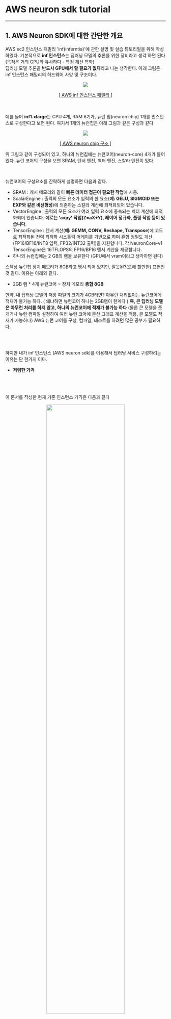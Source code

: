 # AWS neuron sdk tutorial

----------------
## 1. AWS Neuron SDK에 대한 간단한 개요


AWS ec2 인스턴스 패밀리 'inf(inferntia)'에 관한 설명 및 실습 튜토리얼을 위해 작성하였다. 기본적으로 **inf 인스턴스**는 딥러닝 모델의 추론를 위한 장비라고 생각 하면 된다 (목적은 거의 GPU와 유사하다 - 특정 계산 특화)  
딥러닝 모델 추론을 **반드시 GPU에서 할 필요가 없다**라고 나는 생각한다. 아래 그림은 inf 인스턴스 패밀리의 하드웨어 사양 및 구조이다.

<p align="center">
  <img src="ETC/image/inf_ec2_family.png">
</p>
<p align="center"><a href="https://awsdocs-neuron.readthedocs-hosted.com/en/latest/general/arch/neuron-hardware/inf1-arch.html#aws-inf1-arch"> [ AWS inf 인스턴스 패밀리 ] </a> </p>

<br><br>
예를 들어 **inf1.xlarge**는 CPU 4개, RAM 8기가, 뉴런 칩(neuron chip) 1개를 인스턴스로 구성한다고 보면 된다.
여기서 1개의 뉴런칩은 아래 그림과 같은 구성과 같다
<p align="center">
  <img src="ETC/image/neuron-chip.png">
</p>
<p align="center"><a href="https://awsdocs-neuron.readthedocs-hosted.com/en/latest/general/arch/neuron-hardware/inferentia.html#inferentia-arch"> [ AWS neuron chip 구조 ] </a> </p>

위 그림과 같이 구성되어 있고, 하나의 뉴런칩에는 뉴런코어(neuron-core) 4개가 들어 있다.
뉴런 코어의 구성을 보면 SRAM, 텐서 엔진, 벡터 엔진, 스칼라 엔진이 있다.  


<br>

뉴런코어의 구성요소를 간략하게 설명하면 다음과 같다.
 - SRAM : 캐시 메모리와 같이 **빠른 데이터 접근이 필요한 작업**에 사용.
 - ScalarEngine : 출력의 모든 요소가 입력의 한 요소(**예: GELU, SIGMOID 또는 EXP와 같은 비선형성**)에 의존하는 스칼라 계산에 최적화되어 있습니다.
 - VectorEngine :  출력의 모든 요소가 여러 입력 요소에 종속되는 벡터 계산에 최적화되어 있습니다. **예로는 'axpy' 작업(Z=aX+Y), 레이어 정규화, 풀링 작업 등이 있습니다**.
 - TensorEngine : 텐서 계산(**예: GEMM, CONV, Reshape, Transpose**)에 고도로 최적화된 전력 최적화 시스톨릭 어레이를 기반으로 하며 혼합 정밀도 계산(FP16/BF16/INT8 입력, FP32/INT32 출력)을 지원합니다. 각 NeuronCore-v1 TensorEngine은 16TFLOPS의 FP16/BF16 텐서 계산을 제공합니다.
- 하나의 뉴런칩에는 2 GB의 램을 보유한다 (GPU에서 vram이라고 생각하면 된다)  
 

스펙상 뉴런칩 장치 메모리가 8GB라고 명시 되어 있지만, 잘못된?(오해 할만한) 표현인것 같다. 이유는 아래와 같다.
- 2GB 램 * 4개 뉴런코어 = 장치 메모리 **총합 8GB**  


만약, 내 딥러닝 모델의 저장 파일의 크기가 4GB라면? 아무런 처리없이는 뉴런코어에 적재가 불가능 하다. ( 왜냐하면 뉴런코어 하나는 2GB램이 한계다 )
**즉, 큰 딥러닝 모델은 아무런 처리를 하지 않고, 하나의 뉴런코어에 적재가 불가능 하다** (물론 큰 모델을 쪼개거나 뉴런 컴파일 설정하여 여러 뉴런 코어에 분산 그래프 계산을 적용, 큰 모델도 적재가 가능하다) AWS 뉴런 코어를 구성, 컴파일, 테스트를 하려면 많은 공부가 필요하다.  

<br><br>

하지만 내가 inf 인스턴스 (AWS neuron sdk)를 이용해서 딥러닝 서비스 구성하려는 이유는 단 한가지 이다.
- **저렴한 가격**  

<br><br><br>
이 문서를 작성한 현재 기준 인스턴스 가격은 다음과 같다

<p align="center">
  <img src="ETC/image/%EC%84%9C%EC%9A%B8g4dn%EA%B0%80%EA%B2%A9.png" width="70%" height="70%">
  <img src="ETC/image/%EC%84%9C%EC%9A%B8inf1%EA%B0%80%EA%B2%A9.png" width="70%" height="70%">
</p>
<p align="center"> [ AWS 서울리젼 인스턴스 가격표, 2023.03.28 - 기준] </p>

|인스턴스 타입|시간당 요금|한달 유지 요금|
|------|---|---|
|g4dn.xlarge|839.01원|604087.2원|
|inf1.xlarge|364.39원|262360.8원|
(현재)환율 1달러 = 1296.77원  

한달동안 딥러닝 모델을 서비스 한다면, GPU기반으로 서비스 했을때는 최소 **60만원**, 뉴런 코어로 했을때는 최소 **26만원**이 소요된다.
그런데 뉴런 칩에는 뉴런코어 4개가 탑재 되는데, inf.xlarge 인스턴스를 사용하면 GPU 4개를 사용하는 효과라고 나는 생각한다. 뉴런 코어 4개에 각기 다른 모델을 적재하여 서비스를 할 수 있다. 저렴해진 가격 덕분에, 구성할 수 있는 시스템에 대해 많은 선택지가 열리게 된다. 

<br>

물론 하나의 GPU(뉴런코어)에도 VRAM(SRAM)이 허락하는한, 여러 딥러닝 모델을 적재할 수 있다. 하나의 GPU에 A,B,C,D모델이 적제 되어 있다고 가정해보자. 물론 구성&환경에 따라 다르겠지만 이런 환경에서 나는 2가지 문제가 있다고 본다.

1. 서비스(모델 또는 소스코드) 관리가 어렵다
2. 서비스에서 특정 모델 과부하시 다른 모델에도 영향을 준다. 또한 특정 모델을 스케일링 할 수 없다 (통째로 스케일링 된다) 

<br>
1번은 그냥 통상적으로 생각하는 **통합관리 어려움**이라고 생각 하면 된다.
2번에 문제에 대한 **예시는 아래과 같다.**  
특정 시간 A라는 모델이 과부하가 걸렸다고 가정해보자. A모델 서비스 때문에 다른 B,C,D 모델 서비스도 불안정하게 된다(추론 속도, 에러 등). 또한 이러한 환경구성을 스케일링 하려면 번거롭게 소스코드를 분리하거나, 통째로 복사하여 장비를 추가해야된다. 나는 이러한 문제점들을 해결하기 위해 inf1 인스턴스를 활용하여 MSA(MicroService Architecture)를 구성하였다.  

물론 뉴런 코어 하나가 g4dn의 T4(GPU)만큼 비록 성능을 보여주지 않지만, 클라우드로 서비스를 운영할 때 **유지비**를 생각해 본다면 합리적인 선택이 아닐까 생각한다. 나는 **클라우드를 이용하여 딥러닝 서비스 하는 회사**라면 '반드시 이 기술을 써야한다' 라고 생각한다.


참조
- https://aws.amazon.com/ko/machine-learning/neuron/
- https://awsdocs-neuron.readthedocs-hosted.com/en/latest/


-------------------------
## 2. AWS Neuron SDK 설치 및 설정

### 준비 사항 : AWS 계정


- AWS 뉴런 SDK를 사용하기 위해 환경 설정부터 진행하도록 하겠다. 먼저 다음과 같이 콘솔 검색에 'ec2'를 치고 ec2서비스에 접속한다. **(오른쪽 상단에 AWS지역은 '오하이오'로 하자. 다른 지역보다 싸다)**

![Alt text](ETC/image/ec2%EC%84%A4%EC%A0%951.png)

<br><br><br>  

### 1. ssh 키 생성  
인스턴스를 생성하고 ssh 접속하기 위해서는 리전별 키를 생성 해줘야 한다. 절차는 다음과 같다
좌측 하단의 메뉴에서 '네트워크 및 보안' > '키 페어' 메뉴를 누르고, 우측 상단의 주황색으로 표시된 **키 페어 생성**을 클릭한다  


![Alt text](ETC/image/ssh%ED%82%A4%EC%83%9D%EC%84%B11.png)
<br><br><br>

다음과 같이 생성 창이 뜨고, 키페어 이름만 적고 **키페어 생성**을 누른다.   
![Alt text](ETC/image/ssh%ED%82%A4%EC%83%9D%EC%84%B12.png)
<br><br><br>  

생성을 누르면 키페어이름.pem 이라는 파일을 로컬 컴퓨터에 다운 받는다.  
![Alt text](ETC/image/ssh%ED%82%A4%EC%83%9D%EC%84%B13.png)
<br><br><br>  

키페어 생성이 완료되고, 키가 등록된 모습은 다음과 같다
![Alt text](ETC/image/ssh%ED%82%A4%EC%83%9D%EC%84%B14.png)

### 2. 인스턴스 생성  

ec2메뉴에서 '인스턴스' > 인스턴스에서 우측 상단의 주황색으로 표시된 **인스턴스 시작**을 클릭한다   

![Alt text](ETC/image/ec2%EC%83%9D%EC%84%B11.png)  

<br><br><br>  

인스턴스 이름에 아무거나 적는다  
![Alt text](ETC/image/ec2%EC%83%9D%EC%84%B12.png)
<br><br><br>  

인스턴스 이미지(OS)는 Ubuntu 20.04 LST를 선택한다 ( **이 문서에서는 우분투 20.04 환경으로 셋팅을 기본으로 함** )  
![Alt text](ETC/image/ec2%EC%83%9D%EC%84%B13.png)
<br><br><br>  


인슨턴스 유형을 클릭후 'inf'를 치고, 제일싼 inf1.xlarge를 선택한다  
![Alt text](ETC/image/ec2%EC%83%9D%EC%84%B14.png)
<br><br><br>  


키 페어는 방금 등록한 키로 선택한다  
![Alt text](ETC/image/ec2%EC%83%9D%EC%84%B15.png)
<br><br><br>  

네트워크 설정은 따로 수정 할 필요 없다. (기본값으로 보안그룹을 생성, 22번 포트에 접속할 수 있게 모든IP를 뚫어준다)  
![Alt text](ETC/image/ec2%EC%83%9D%EC%84%B16.png)
<br><br><br>  


스토리지는 넉넉하게 50GB정도 설정해 준다 ( 설치파일 및 딥러닝 실험하려면 공간이 부족하다 )  
![Alt text](ETC/image/ec2%EC%83%9D%EC%84%B17.png)
<br><br><br>  

설정을 다 했으면 우측 하단에 주황색으로 표시된 **인스턴스 시작**을 클릭한다  
![Alt text](ETC/image/ec2%EC%83%9D%EC%84%B18.png)
<br><br><br>  


주소보는법, ssh 접속화면


aws rds 엔드포인트 
database-2.crelw7ywu7sd.us-east-2.rds.amazonaws.com

------------------
### 2. 인스턴스 접속 및 AWS neuron sdk 환경 설치

vscode 원격환경에서 환경 셋팅을 진행 하도록 한다.

이제 이 git 파일 수정해야됨



```
python as pt
```










--------------------------





AWS 뉴런 sdk 실험

꼭 파이썬 3.7 쓸것
----------------------------------------------------------
각 환경 설정파일 실행법은
source env_file/env_inf1/setup.sh
----------------------------------------------------------
그리고 cpu환경, g4dn.xlarge 환경, inf1 환경에서 실험 진행


AWS inf 인스턴스를 사용하기 위해서는 다음과 같은 과정을 따른다.
1. 파이토치, 텐서플로우 모델을 AWS neuron sdk 사용하여 neuron compile을 한다.
2. 컴파일된 모델을 쓴다.
컴파일은 순수 CPU만 쓴다, neuron-top로 확인해봄
-> 꼭 inf1 인스턴스에서 진행하지 않아도 된다, 걍 일반컴에서 컴파일 가능함


----------------------------------------------------------
inf1 인스턴스를 사용하기위한 조건
https://tech.scatterlab.co.kr/aws-inferentia/

Inferentia 하드웨어를 이용해 모델을 추론하기 위해서는 그래프를 컴파일하는 과정이 필요합니다. 컴파일 과정에서는 모델의 추론 과정을 Tracing 하고 고정된 추론 그래프 형식으로 만들게 됩니다. 고정된 추론 그래프의 특성상 Python 로직이 복잡하게 포함되어 있는 모델 코드나 입력에 따라서 추론 Flow 가 동적으로 달라지는 모델은 Inferentia에서 추론할 수 없습니다. 또한 Batch 크기를 제외하고, 입출력 시 Tensor의 shape이 dynamic 하게 달라질 수도 없습니다. 위와 같은 제약조건에 부합하지 않는다면 Inferentia에서 추론하는 것은 적합하지 않습니다. 입출력의 크기가 달라지는 경우, 입/출력에 Padding을 통해서 항상 고정된 크기의 입력 Tensor 를 보장해 주는 것도 한 가지 방법입니다.
-> "모델 forward에 텐서에 따라 if else문 들어간것은 컴파일이 잘 안됨"
-----------------------------------------------------
파이프라인 코어 최적화
https://mkai.org/achieve-12x-higher-throughput-and-lowest-latency-for-pytorch-natural-language-processing-applications-out-of-the-box-on-aws-inferentia/

neuronCore_pipeline_cores = 4*round(모델 내 가중치 수/(2E7))
20000000
2천만
----------------------------------------------
실시간 (1장)처리 레이턴시를 최소화 할것이냐,
배치단위 최적화를 할것이냐

https://pytorch.org/blog/amazon-ads-case-study/



-------------------------

# simple cnn 기준

모델 파라미터 3165826
3백만

cpu g4dn cpu기준
0.0007479619979858398  
1336.9663200708917

AWS inf1.xlarge (latency/throughput)
0.00028248310089111327 
3540.034773214497 1초/처리

GPU 
0.014086396694183349    
70.99047554247332

-> gpu기반은 배치성 처리에 어울리지, 1장 처리는 최소값이 있는듯 하다

-------------------------------------------------------------------

# 레즈넷 50

모델 파라미터 25557032
2천5백만개

CPU g4dn cpu 기준 (latency/throughput)
0.06929637432098389     
14.43076942767533



AWS inf1.xlarge (latency/throughput)
0.0033380889892578123  
299.57260073594955 

데이터 페러렐
0.001828353
546.940333732

코드파이프라인(스샷 참조)
0.0039307351350784305
254.40533784020704

AWS inf1.6xlarge (latency/throughput) 뉴런칩 4개 / 뉴런코어 16개




GPU g4dn.xlarge (latency/throughput)
0.02209744930267334   
45.25409183217452 처리


-> AWS 뉴런 코어가 GPU 대비 8.666배 정도 빠름
ssssxwsc
-------------------------------------------------------------------------------

버트
파라미터 갯수 108311810
약 1억개


CPU g4dn cpu 기준
1시퀀스 
0.13735679149627686     
7.280309834749639


AWS inf1.xlarge (latency/throughput)
0.02777846097946167     
35.999114592394506 처리
데이터 페러렐 쓸시,
0.008607971668243408    
116.17138607567766 처리



AWS inf1.6xlarge (latency/throughput) 뉴런칩 4개 / 뉴런코어 16개
0.06933747053146362     14.422216333176227
데이터 페러렐 쓸시,
0.00887235403060913     112.70965930237402

GPU
1시퀀스 0.01782888889312744 
56.08874484519746 처리
-------------------
크래프트
cpu
1.2017473220825194 
0.832121679511705 처리

inf 2x 라지로 해야됨
-> 뉴런 모델 컴버팅시, x라지 4cpu로는 컴퓨터 뻑남 -> 이유는?
0.0949544906616211
10.531360792230357

----------------------------------
다중 모델 실험

inf1 칩은 다음과 같은 아키텍쳐를 가진다
https://awsdocs-neuron.readthedocs-hosted.com/en/latest/general/arch/neuron-hardware/inf1-arch.html?highlight=Device%20Memory

Device memory 를 봐야하며
resnet-50 컴파일한 파일, (resnet50_neuron.pt) 42.3메가가
디바이스 메모리에 올라오면 58.7메가가 된다.
이론상 inf1라지에(디바이스 메모리 8기가 제공) 136 개쯤 올릴 수 있다. (로드만... )

226M 컴파일된 버트 모델 크기 -> 적재시 197.3메가

실무에 적용하려면 실제로 로드된 메모리를 확인하며 서비스 해야 될듯 하다.

-----------------------------------

torch.neuron.DataParallel은 큰 기능은 두가지로 나뉜다
1. 알아서, 모든 뉴럴코어 사용 (걍 코어당)
2. 동적 배치처리


레즈넷-50 페러렐 모델 1장씩 입력하면, 데이터 페러렐을 쓴다고, 모든 뉴럴 코어를 사용하지 않는다.... 속음
neuron-top 찍어봄.
혹시나 빨리처리해서 1코어만 괴롭히는가 싶어, 버트에도 실험해 보았다.
뉴런코어 스케쥴링 기능은 없는 듯 하다.
-> 버트모델 데이터 페러렐 + 배치사이즈 1로 하면, 1코어만 쳐먹고 분배하지 않는다.

https://aws.amazon.com/ko/blogs/machine-learning/achieve-12x-higher-throughput-and-lowest-latency-for-pytorch-natural-language-processing-applications-out-of-the-box-on-aws-inferentia/
정확히 이그림이다.


예시 소스는 다음과 같다
https://awsdocs-neuron.readthedocs-hosted.com/en/latest/frameworks/torch/torch-neuron/api-torch-neuron-dataparallel-api.html

------------------------------
코드 파이프라인
덩치가 큰 모델이라면 파이프라인으로 나눠라 (모델을  여러코어에 나누어 계산)
model_neuron = torch.neuron.trace(model, example_inputs=[image],compiler_args = ['--neuroncore-pipeline-cores', str(num_cores)])
코어 나누는 공식은 neuronCore_pipeline_cores = 4*round(number-of-weights-in-model/(2E7))
대충 이렇게 정의를 해놓았다

---------------------------------------------------

자원 모니터링
neuron-top 

neuron-monitor | /opt/aws/neuron/bin/neuron-monitor-prometheus.py --port 9000
neuron-monitor | python3.7 /opt/aws/neuron/bin/neuron-monitor-prometheus.py

neuron-monitor -c ./monitor.conf |python3.7 /opt/aws/neuron/bin/neuron-monitor-prometheus.py --port 9000
neuron-monitor -c ./monitor.conf | /opt/aws/neuron/bin/neuron-monitor-prometheus.py --port 9000
curl http://localhost:9000/


---------------------------------------------------------------
프로메테우스 커스텀 매트릭스
https://towardsdatascience.com/kubernetes-hpa-with-custom-metrics-from-prometheus-9ffc201991e


------------------------
뉴런 트레이스를 한 정적 그래프 모델은 가변적인 입력크기에 대응 할 수 없다.
그래서 공식 문서에는 버켓팅이라는 기술을 사용하거나 패딩을 추천한다.
https://awsdocs-neuron.readthedocs-hosted.com/en/latest/general/appnotes/torch-neuron/bucketing-app-note.html#bucketing-app-note

--------------------
함수도 컴파일 가능하다!!!!!
https://awsdocs-neuron.readthedocs-hosted.com/en/latest/frameworks/torch/torch-neuron/api-compilation-python-api.html?highlight=trace
